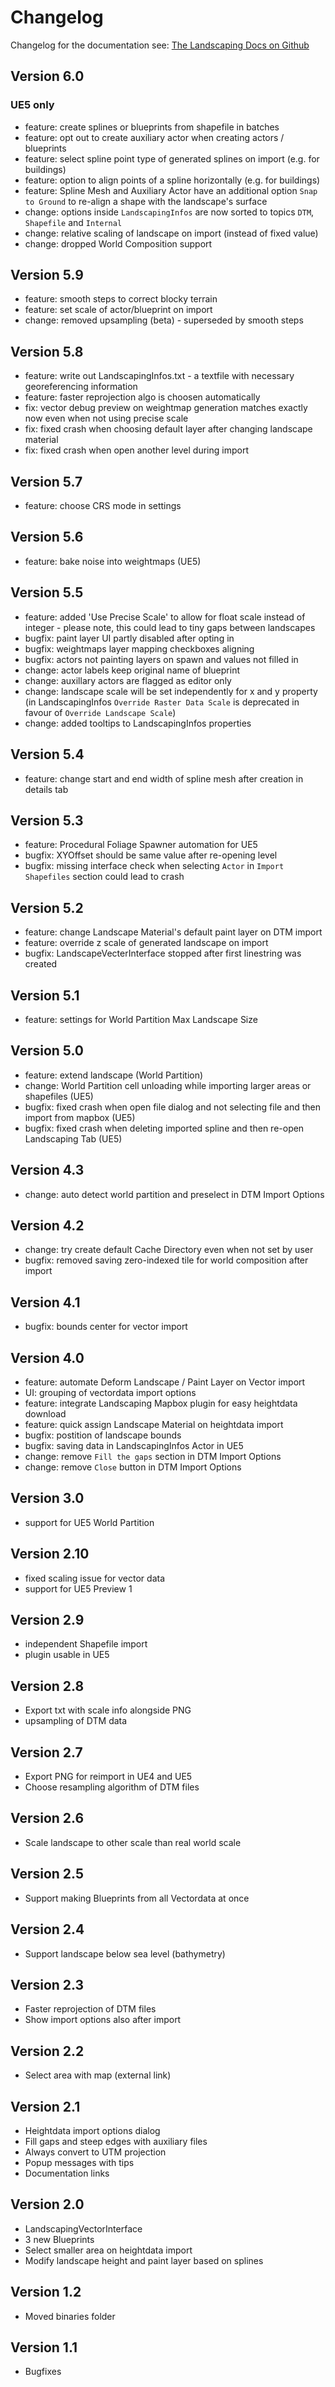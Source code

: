 # Changelog

Changelog for the documentation see: [The Landscaping Docs on Github](https://github.com/jorop/landscaping-docs)

## Version 6.0

### UE5 only

- feature: create splines or blueprints from shapefile in batches  
- feature: opt out to create auxiliary actor when creating actors / blueprints  
- feature: select spline point type of generated splines on import (e.g. for buildings)  
- feature: option to align points of a spline horizontally (e.g. for buildings)  
- feature: Spline Mesh and Auxiliary Actor have an additional option `Snap to Ground` to re-align a shape with the landscape's surface  
- change: options inside `LandscapingInfos` are now sorted to topics `DTM`, `Shapefile` and `Internal`  
- change: relative scaling of landscape on import (instead of fixed value)  
- change: dropped World Composition support

## Version 5.9

- feature: smooth steps to correct blocky terrain  
- feature: set scale of actor/blueprint on import  
- change: removed upsampling (beta) - superseded by smooth steps

## Version 5.8

- feature: write out LandscapingInfos.txt - a textfile with necessary georeferencing information
- feature: faster reprojection algo is choosen automatically
- fix: vector debug preview on weightmap generation matches exactly now even when not using precise scale
- fix: fixed crash when choosing default layer after changing landscape material
- fix: fixed crash when open another level during import

## Version 5.7

- feature: choose CRS mode in settings

## Version 5.6

- feature: bake noise into weightmaps (UE5)  

## Version 5.5

- feature: added 'Use Precise Scale' to allow for float scale instead of integer - please note, this could lead to tiny gaps between landscapes
- bugfix: paint layer UI partly disabled after opting in
- bugfix: weightmaps layer mapping checkboxes aligning
- bugfix: actors not painting layers on spawn and values not filled in
- change: actor labels keep original name of blueprint
- change: auxillary actors are flagged as editor only
- change: landscape scale will be set independently for x and y property (in LandscapingInfos `Override Raster Data Scale` is deprecated in favour of `Override Landscape Scale`)
- change: added tooltips to LandscapingInfos properties

## Version 5.4

- feature: change start and end width of spline mesh after creation in details tab

## Version 5.3

- feature: Procedural Foliage Spawner automation for UE5
- bugfix: XYOffset should be same value after re-opening level
- bugfix: missing interface check when selecting `Actor` in `Import Shapefiles` section could lead to crash

## Version 5.2

- feature: change Landscape Material's default paint layer on DTM import
- feature: override z scale of generated landscape on import
- bugfix: LandscapeVecterInterface stopped after first linestring was created  

## Version 5.1

- feature: settings for World Partition Max Landscape Size

## Version 5.0

- feature: extend landscape (World Partition)
- change: World Partition cell unloading while importing larger areas or shapefiles (UE5)
- bugfix: fixed crash when open file dialog and not selecting file and then import from mapbox (UE5)
- bugfix: fixed crash when deleting imported spline and then re-open Landscaping Tab (UE5)

## Version 4.3

- change: auto detect world partition and preselect in DTM Import Options

## Version 4.2

- change: try create default Cache Directory even when not set by user
- bugfix: removed saving zero-indexed tile for world composition after import

## Version 4.1

- bugfix: bounds center for vector import

## Version 4.0

- feature: automate Deform Landscape / Paint Layer on Vector import
- UI: grouping of vectordata import options
- feature: integrate Landscaping Mapbox plugin for easy heightdata download
- feature: quick assign Landscape Material on heightdata import
- bugfix: postition of landscape bounds
- bugfix: saving data in LandscapingInfos Actor in UE5
- change: remove `Fill the gaps` section in DTM Import Options
- change: remove `Close` button in DTM Import Options

## Version 3.0

- support for UE5 World Partition

## Version 2.10

- fixed scaling issue for vector data
- support for UE5 Preview 1

## Version 2.9

- independent Shapefile import
- plugin usable in UE5

## Version 2.8

- Export txt with scale info alongside PNG
- upsampling of DTM data

## Version 2.7

- Export PNG for reimport in UE4 and UE5
- Choose resampling algorithm of DTM files

## Version 2.6

- Scale landscape to other scale than real world scale

## Version 2.5

- Support making Blueprints from all Vectordata at once

## Version 2.4

- Support landscape below sea level (bathymetry)

## Version 2.3

- Faster reprojection of DTM files
- Show import options also after import

## Version 2.2

- Select area with map (external link)

## Version 2.1

- Heightdata import options dialog
- Fill gaps and steep edges with auxiliary files
- Always convert to UTM projection
- Popup messages with tips
- Documentation links

## Version 2.0

- LandscapingVectorInterface
- 3 new Blueprints
- Select smaller area on heightdata import
- Modify landscape height and paint layer based on splines

## Version 1.2

- Moved binaries folder

## Version 1.1

- Bugfixes
